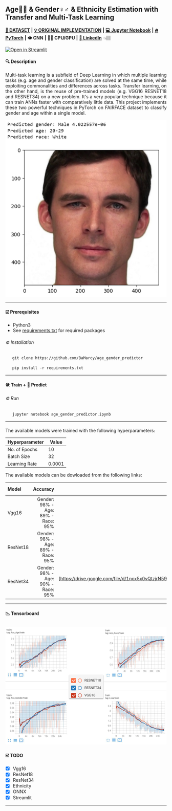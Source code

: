  ## Age👶👴 & Gender♀️♂️ & Ethnicity Estimation with Transfer and Multi-Task Learning
 
[**💾 DATASET**](https://github.com/joojs/fairface) **|** [**💡 ORIGINAL IMPLEMENTATION**](https://github.com/dchen236/FairFace) **|** [**💻 Jupyter Notebook**](https://jupyter.org/install) **|** [**🔥 PyTorch**](https://pytorch.org/get-started/locally/) **|** **👁 CNN** **|** **💪🏽 CPU/GPU** **|**  [**🔗 LinkedIn**](https://www.linkedin.com/in/marcellbalogh) 👈🏽 

[![Open in Streamlit](https://static.streamlit.io/badges/streamlit_badge_black_white.svg)](https://bamarcy-age-gender-streamlit-streamlit-app-fr1omm.streamlitapp.com/)

#### 🔍 Description
<p align="justify">Multi-task learning is a subfield of Deep Learning in which multiple learning tasks (e.g. age and gender classification) are solved at the same time, while exploiting commonalities and differences across tasks. Transfer learning, on the other hand, is the reuse of pre-trained models (e.g. VGG16 RESNET18 and RESNET34) on a new problem. It's a very popular technique because it can train ANNs faster with comparatively little data. This project implements these two powerful techniques in PyTorch on FAIRFACE dataset to classify gender and age within a single model.</p>

<p align="center">
  <img src="test.PNG">
</p>

---
#### ☑️ Prerequisites
- Python3
- See [requirements.txt](requirements.txt) for required packages

###### ⚙️ Installation
```html
   git clone https://github.com/BaMarcy/age_gender_predictor
```
```html
   pip install -r requirements.txt
```
---
#### 🛠️ Train + 💊 Predict
###### ⚙️ Run
```html
   jupyter notebook age_gender_predictor.ipynb
```
---
#### 
The available models were trained with the following hyperparameters:

Hyperparameter  | Value
------------- | -------------
No. of Epochs | 10
Batch Size | 32
Learning Rate | 0.0001

The available models can be dowloaded from the following links:

Model | Accuracy | Inference (PyTorch) | Inference (ONNX)
| :--- | ---: | ---: | :---:
Vgg16  | Gender: 98% - Age: 89% - Race: 95% | [vgg16.pt](https://drive.google.com/file/d/1nox5x0vQtzjrN59Dq4LAWPhRKpuLvXC-/view?usp=sharing) | [vgg16.onnx](https://drive.google.com/file/d/15mnxVvPdDv68-VYhi6Mc8bfEP4Mdcoug/view?usp=sharing) | -
ResNet18  | Gender: 98% - Age: 89% - Race: 95% | [resnet18.pt](https://drive.google.com/file/d/1tRkdiIIO5GDpoVF54TEIx1ZPM9GHrDf0/view?usp=sharing)| [resnet18.onnx](https://drive.google.com/file/d/1aB9uiu8zxBz5Y_HwF3rHdZoiyen54MNT/view?usp=sharing)| -
ResNet34  | Gender: 98% - Age: 90% - Race: 95% | [https://drive.google.com/file/d/1nox5x0vQtzjrN59Dq4LAWPhRKpuLvXC-/view?usp=sharing)| [resnet34.onnx](https://drive.google.com/file/d/1RoMWzDBR6ADVxarzAUr7Rin6yJHX2Q9J/view?usp=sharing)| -

---
#### 📉 Tensorboard

![](tensorboard.png)
---
#### ☑️ TODO
- [x] Vgg16
- [x] ResNet18
- [x] ResNet34
- [x] Ethnicity
- [x] ONNX
- [x] Streamlit
---
